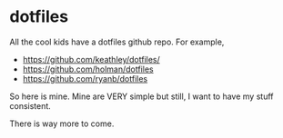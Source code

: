 # dotfiles

All the cool kids have a dotfiles github repo. For example, 

* https://github.com/keathley/dotfiles/
* https://github.com/holman/dotfiles
* https://github.com/ryanb/dotfiles


So here is mine. Mine are VERY simple but still, I want to have my stuff consistent.

There is way more to come. 



